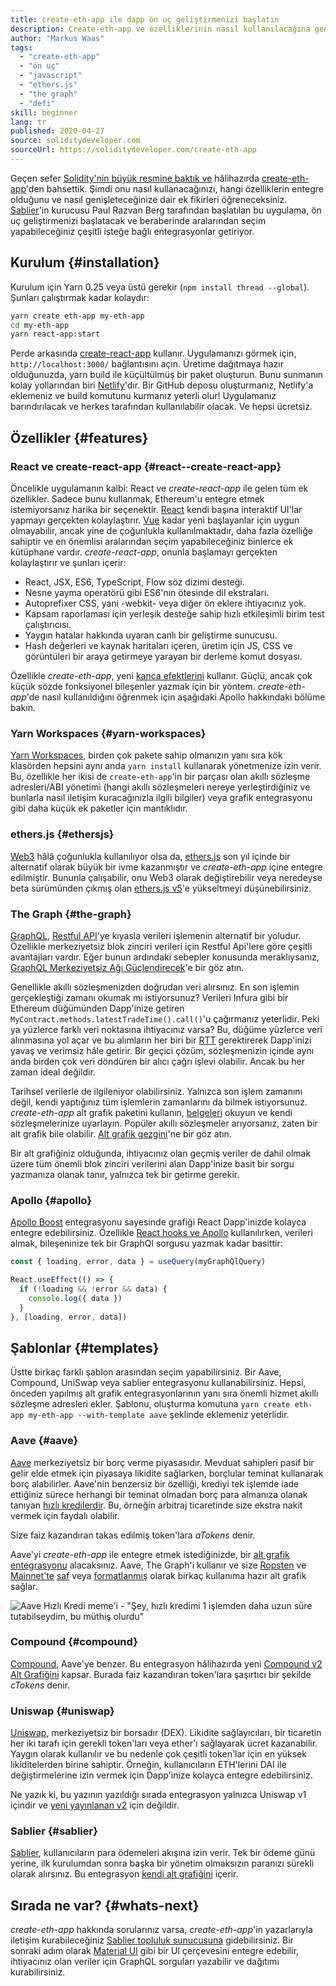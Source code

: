 ```yaml
---
title: create-eth-app ile dapp ön uç geliştirmenizi başlatın
description: Create-eth-app ve özelliklerinin nasıl kullanılacağına genel bakış
author: "Markus Waas"
tags:
  - "create-eth-app"
  - "ön uç"
  - "javascript"
  - "ethers.js"
  - "the graph"
  - "defi"
skill: beginner
lang: tr
published: 2020-04-27
source: soliditydeveloper.com
sourceUrl: https://soliditydeveloper.com/create-eth-app
---
```


Geçen sefer [Solidity'nin büyük resmine baktık ve](https://soliditydeveloper.com/solidity-overview-2020) hâlihazırda [create-eth-app](https://github.com/PaulRBerg/create-eth-app)'den bahsettik. Şimdi onu nasıl kullanacağınızı, hangi özelliklerin entegre olduğunu ve nasıl genişleteceğinize dair ek fikirleri öğreneceksiniz. [Sablier](http://sablier.com/)'in kurucusu Paul Razvan Berg tarafından başlatılan bu uygulama, ön uç geliştirmenizi başlatacak ve beraberinde aralarından seçim yapabileceğiniz çeşitli isteğe bağlı entegrasyonlar getiriyor.

## Kurulum {#installation}

Kurulum için Yarn 0.25 veya üstü gerekir (`npm install thread --global`). Şunları çalıştırmak kadar kolaydır:

```bash
yarn create eth-app my-eth-app
cd my-eth-app
yarn react-app:start
```

Perde arkasında [create-react-app](https://github.com/facebook/create-react-app) kullanır. Uygulamanızı görmek için, `http://localhost:3000/` bağlantısını açın. Üretime dağıtmaya hazır olduğunuzda, yarn build ile küçültülmüş bir paket oluşturun. Bunu sunmanın kolay yollarından biri [Netlify](https://www.netlify.com/)'dır. Bir GitHub deposu oluşturmanız, Netlify'a eklemeniz ve build komutunu kurmanız yeterli olur! Uygulamanız barındırılacak ve herkes tarafından kullanılabilir olacak. Ve hepsi ücretsiz.

## Özellikler {#features}

### React ve create-react-app {#react--create-react-app}

Öncelikle uygulamanın kalbi: React ve _create-react-app_ ile gelen tüm ek özellikler. Sadece bunu kullanmak, Ethereum'u entegre etmek istemiyorsanız harika bir seçenektir. [React](https://reactjs.org/) kendi başına interaktif UI'lar yapmayı gerçekten kolaylaştırır. [Vue](https://vuejs.org/) kadar yeni başlayanlar için uygun olmayabilir, ancak yine de çoğunlukla kullanılmaktadır, daha fazla özelliğe sahiptir ve en önemlisi aralarından seçim yapabileceğiniz binlerce ek kütüphane vardır. _create-react-app_, onunla başlamayı gerçekten kolaylaştırır ve şunları içerir:

- React, JSX, ES6, TypeScript, Flow söz dizimi desteği.
- Nesne yayma operatörü gibi ES6'nın ötesinde dil ekstraları.
- Autoprefixer CSS, yani -webkit- veya diğer ön eklere ihtiyacınız yok.
- Kapsam raporlaması için yerleşik desteğe sahip hızlı etkileşimli birim test çalıştırıcısı.
- Yaygın hatalar hakkında uyaran canlı bir geliştirme sunucusu.
- Hash değerleri ve kaynak haritaları içeren, üretim için JS, CSS ve görüntüleri bir araya getirmeye yarayan bir derleme komut dosyası.

Özellikle _create-eth-app_, yeni [kanca efektlerini](https://reactjs.org/docs/hooks-effect.html) kullanır. Güçlü, ancak çok küçük sözde fonksiyonel bileşenler yazmak için bir yöntem. _create-eth-app_'de nasıl kullanıldığını öğrenmek için aşağıdaki Apollo hakkındaki bölüme bakın.

### Yarn Workspaces {#yarn-workspaces}

[Yarn Workspaces](https://classic.yarnpkg.com/en/docs/workspaces/), birden çok pakete sahip olmanızın yanı sıra kök klasörden hepsini aynı anda `yarn install` kullanarak yönetmenize izin verir. Bu, özellikle her ikisi de `create-eth-app`'in bir parçası olan akıllı sözleşme adresleri/ABI yönetimi (hangi akıllı sözleşmeleri nereye yerleştirdiğiniz ve bunlarla nasıl iletişim kuracağınızla ilgili bilgiler) veya grafik entegrasyonu gibi daha küçük ek paketler için mantıklıdır.

### ethers.js {#ethersjs}

[Web3](https://docs.web3js.org/) hâlâ çoğunlukla kullanılıyor olsa da, [ethers.js](https://docs.ethers.io/) son yıl içinde bir alternatif olarak büyük bir ivme kazanmıştır ve _create-eth-app_ içine entegre edilmiştir. Bununla çalışabilir, onu Web3 olarak değiştirebilir veya neredeyse beta sürümünden çıkmış olan [ethers.js v5](https://docs-beta.ethers.io/)'e yükseltmeyi düşünebilirsiniz.

### The Graph {#the-graph}

[GraphQL](https://graphql.org/), [Restful API](https://restfulapi.net/)'ye kıyasla verileri işlemenin alternatif bir yoludur. Özellikle merkeziyetsiz blok zinciri verileri için Restful Api'lere göre çeşitli avantajları vardır. Eğer bunun ardındaki sebepler konusunda meraklıysanız, [GraphQL Merkeziyetsiz Ağı Güçlendirecek](https://medium.com/graphprotocol/graphql-will-power-the-decentralized-web-d7443a69c69a)'e bir göz atın.

Genellikle akıllı sözleşmenizden doğrudan veri alırsınız. En son işlemin gerçekleştiği zamanı okumak mı istiyorsunuz? Verileri Infura gibi bir Ethereum düğümünden Dapp'inize getiren `MyContract.methods.latestTradeTime().call()`'u çağırmanız yeterlidir. Peki ya yüzlerce farklı veri noktasına ihtiyacınız varsa? Bu, düğüme yüzlerce veri alınmasına yol açar ve bu alımların her biri bir [RTT](https://wikipedia.org/wiki/Round-trip_delay_time) gerektirerek Dapp'inizi yavaş ve verimsiz hâle getirir. Bir geçici çözüm, sözleşmenizin içinde aynı anda birden çok veri döndüren bir alıcı çağrı işlevi olabilir. Ancak bu her zaman ideal değildir.

Tarihsel verilerle de ilgileniyor olabilirsiniz. Yalnızca son işlem zamanını değil, kendi yaptığınız tüm işlemlerin zamanlarını da bilmek istiyorsunuz. _create-eth-app_ alt grafik paketini kullanın, [belgeleri](https://thegraph.com/docs/define-a-subgraph) okuyun ve kendi sözleşmelerinize uyarlayın. Popüler akıllı sözleşmeler arıyorsanız, zaten bir alt grafik bile olabilir. [Alt grafik gezgini](https://thegraph.com/explorer/)'ne bir göz atın.

Bir alt grafiğiniz olduğunda, ihtiyacınız olan geçmiş veriler de dahil olmak üzere tüm önemli blok zinciri verilerini alan Dapp'inize basit bir sorgu yazmanıza olanak tanır, yalnızca tek bir getirme gerekir.

### Apollo {#apollo}

[Apollo Boost](https://www.apollographql.com/docs/react/get-started/) entegrasyonu sayesinde grafiği React Dapp'inizde kolayca entegre edebilirsiniz. Özellikle [React hooks ve Apollo](https://www.apollographql.com/blog/apollo-client-now-with-react-hooks-676d116eeae2) kullanılırken, verileri almak, bileşeninize tek bir GraphQl sorgusu yazmak kadar basittir:

```js
const { loading, error, data } = useQuery(myGraphQlQuery)

React.useEffect(() => {
  if (!loading && !error && data) {
    console.log({ data })
  }
}, [loading, error, data])
```

## Şablonlar {#templates}

Üstte birkaç farklı şablon arasından seçim yapabilirsiniz. Bir Aave, Compound, UniSwap veya sablier entegrasyonu kullanabilirsiniz. Hepsi, önceden yapılmış alt grafik entegrasyonlarının yanı sıra önemli hizmet akıllı sözleşme adresleri ekler. Şablonu, oluşturma komutuna `yarn create eth-app my-eth-app --with-template aave` şeklinde eklemeniz yeterlidir.

### Aave {#aave}

[Aave](https://aave.com/) merkeziyetsiz bir borç verme piyasasıdır. Mevduat sahipleri pasif bir gelir elde etmek için piyasaya likidite sağlarken, borçlular teminat kullanarak borç alabilirler. Aave'nin benzersiz bir özelliği, krediyi tek işlemde iade ettiğiniz sürece herhangi bir teminat olmadan borç para almanıza olanak tanıyan [hızlı kredilerdir](https://docs.aave.com/developers/guides/flash-loans). Bu, örneğin arbitraj ticaretinde size ekstra nakit vermek için faydalı olabilir.

Size faiz kazandıran takas edilmiş token'lara _aTokens_ denir.

Aave'yi _create-eth-app_ ile entegre etmek istediğinizde, bir [alt grafik entegrasyonu](https://docs.aave.com/developers/getting-started/using-graphql) alacaksınız. Aave, The Graph'i kullanır ve size [Ropsten](https://thegraph.com/explorer/subgraph/aave/protocol-ropsten) ve [Mainnet'te](https://thegraph.com/explorer/subgraph/aave/protocol) [saf](https://thegraph.com/explorer/subgraph/aave/protocol-raw) veya [formatlanmış](https://thegraph.com/explorer/subgraph/aave/protocol) olarak birkaç kullanıma hazır alt grafik sağlar.

![Aave Hızlı Kredi meme'i - "Şey, hızlı kredimi 1 işlemden daha uzun süre tutabilseydim, bu müthiş olurdu"](./flashloan-meme.png)

### Compound {#compound}

[Compound](https://compound.finance/), Aave'ye benzer. Bu entegrasyon hâlihazırda yeni [Compound v2 Alt Grafiğini](https://medium.com/graphprotocol/https-medium-com-graphprotocol-compound-v2-subgraph-highlight-a5f38f094195) kapsar. Burada faiz kazandıran token'lara şaşırtıcı bir şekilde _cTokens_ denir.

### Uniswap {#uniswap}

[Uniswap](https://uniswap.exchange/), merkeziyetsiz bir borsadır (DEX). Likidite sağlayıcıları, bir ticaretin her iki tarafı için gerekli token'ları veya ether'ı sağlayarak ücret kazanabilir. Yaygın olarak kullanılır ve bu nedenle çok çeşitli token'lar için en yüksek likiditelerden birine sahiptir. Örneğin, kullanıcıların ETH'lerini DAI ile değiştirmelerine izin vermek için Dapp'inize kolayca entegre edebilirsiniz.

Ne yazık ki, bu yazının yazıldığı sırada entegrasyon yalnızca Uniswap v1 içindir ve [yeni yayınlanan v2](https://uniswap.org/blog/uniswap-v2/) için değildir.

### Sablier {#sablier}

[Sablier](https://sablier.com/), kullanıcıların para ödemeleri akışına izin verir. Tek bir ödeme günü yerine, ilk kurulumdan sonra başka bir yönetim olmaksızın paranızı sürekli olarak alırsınız. Bu entegrasyon [kendi alt grafiğini](https://thegraph.com/explorer/subgraph/sablierhq/sablier) içerir.

## Sırada ne var? {#whats-next}

_create-eth-app_ hakkında sorularınız varsa, _create-eth-app_'in yazarlarıyla iletişim kurabileceğiniz [Sablier topluluk sunucusuna](https://discord.gg/bsS8T47) gidebilirsiniz. Bir sonraki adım olarak [Material UI](https://material-ui.com/) gibi bir UI çerçevesini entegre edebilir, ihtiyacınız olan veriler için GraphQL sorguları yazabilir ve dağıtımı kurabilirsiniz.
